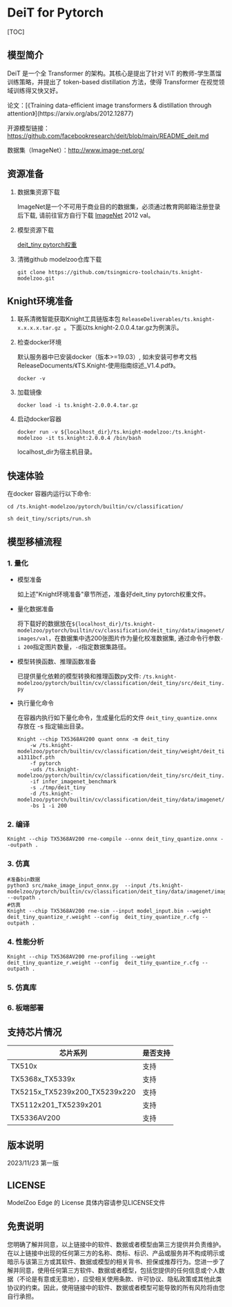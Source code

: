 # DeiT for Pytorch

<!--命名规则 {model_name}-{dataset}-{framework}-->

[TOC]

## 模型简介

DeiT 是一个全 Transformer 的架构。其核心是提出了针对 ViT 的教师-学生蒸馏训练策略，并提出了 token-based distillation 方法，使得 Transformer 在视觉领域训练得又快又好。

<!--可选-->论文：[《Training data-efﬁcient image transformers & distillation through attention》](https://arxiv.org/abs/2012.12877)

开源模型链接：https://github.com/facebookresearch/deit/blob/main/README_deit.md

数据集（ImageNet）：http://www.image-net.org/

## 资源准备

1. 数据集资源下载

	ImageNet是一个不可用于商业目的的数据集，必须通过教育网邮箱注册登录后下载, 请前往官方自行下载 [ImageNet](http://image-net.org/) 2012 val。

2. 模型资源下载

	[deit_tiny pytorch权重](https://dl.fbaipublicfiles.com/deit/deit_tiny_patch16_224-a1311bcf.pth)

3. 清微github modelzoo仓库下载

	```git clone https://github.com/tsingmicro-toolchain/ts.knight-modelzoo.git```

## Knight环境准备

1. 联系清微智能获取Knight工具链版本包 ```ReleaseDeliverables/ts.knight-x.x.x.x.tar.gz ```。下面以ts.knight-2.0.0.4.tar.gz为例演示。

2. 检查docker环境

	​默认服务器中已安装docker（版本>=19.03）, 如未安装可参考文档ReleaseDocuments/《TS.Knight-使用指南综述_V1.4.pdf》。
	
	```
	docker -v   
	```

3. 加载镜像
	
	```
	docker load -i ts.knight-2.0.0.4.tar.gz
	```

4. 启动docker容器

	```
	docker run -v ${localhost_dir}/ts.knight-modelzoo:/ts.knight-modelzoo -it ts.knight:2.0.0.4 /bin/bash
	```
	
	localhost_dir为宿主机目录。

## 快速体验

在docker 容器内运行以下命令:

```
cd /ts.knight-modelzoo/pytorch/builtin/cv/classification/
```

```
sh deit_tiny/scripts/run.sh
```

## 模型移植流程

### 1. 量化

-   模型准备
	
	如上述"Knight环境准备"章节所述，准备好deit_tiny pytorch权重文件。
	

-   量化数据准备

    将下载好的数据放在`${localhost_dir}/ts.knight-modelzoo/pytorch/builtin/cv/classification/deit_tiny/data/imagenet/images/val`，在数据集中选200张图片作为量化校准数据集, 通过命令行参数```-i 200```指定图片数量，```-d```指定数据集路径。

-   模型转换函数、推理函数准备
	
	已提供量化依赖的模型转换和推理函数py文件: ```/ts.knight-modelzoo/pytorch/builtin/cv/classification/deit_tiny/src/deit_tiny.py```

-   执行量化命令

	在容器内执行如下量化命令，生成量化后的文件 `deit_tiny_quantize.onnx` 存放在 -s 指定输出目录。

    	Knight --chip TX5368AV200 quant onnx -m deit_tiny
    		-w /ts.knight-modelzoo/pytorch/builtin/cv/classification/deit_tiny/weight/deit_tiny_patch16_224-a1311bcf.pth 
    		-f pytorch 
    		-uds /ts.knight-modelzoo/pytorch/builtin/cv/classification/deit_tiny/src/deit_tiny.py 
    		-if infer_imagenet_benchmark 
			-s ./tmp/deit_tiny 
    		-d /ts.knight-modelzoo/pytorch/builtin/cv/classification/deit_tiny/data/imagenet/images/val 
    		-bs 1 -i 200


### 2. 编译


    Knight --chip TX5368AV200 rne-compile --onnx deit_tiny_quantize.onnx --outpath .


### 3. 仿真

    #准备bin数据
    python3 src/make_image_input_onnx.py  --input /ts.knight-modelzoo/pytorch/builtin/cv/classification/deit_tiny/data/imagenet/images/val/n07749582 --outpath .
    #仿真
    Knight --chip TX5368AV200 rne-sim --input model_input.bin --weight deit_tiny_quantize_r.weight --config  deit_tiny_quantize_r.cfg --outpath .

### 4. 性能分析

```
Knight --chip TX5368AV200 rne-profiling --weight deit_tiny_quantize_r.weight --config  deit_tiny_quantize_r.cfg --outpath .
```

### 5. 仿真库

### 6. 板端部署



## 支持芯片情况

| 芯片系列                                          | 是否支持 |
| ------------------------------------------------ | ------- |
| TX510x                                           | 支持     |
| TX5368x_TX5339x                                  | 支持     |
| TX5215x_TX5239x200_TX5239x220 | 支持     |
| TX5112x201_TX5239x201                            | 支持     |
| TX5336AV200                                      | 支持     |



## 版本说明

2023/11/23  第一版



## LICENSE

ModelZoo Edge 的 License 具体内容请参见LICENSE文件

## 免责说明

您明确了解并同意，以上链接中的软件、数据或者模型由第三方提供并负责维护。在以上链接中出现的任何第三方的名称、商标、标识、产品或服务并不构成明示或暗示与该第三方或其软件、数据或模型的相关背书、担保或推荐行为。您进一步了解并同意，使用任何第三方软件、数据或者模型，包括您提供的任何信息或个人数据（不论是有意或无意地），应受相关使用条款、许可协议、隐私政策或其他此类协议的约束。因此，使用链接中的软件、数据或者模型可能导致的所有风险将由您自行承担。



